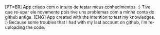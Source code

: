 [PT=BR] App criado com o intuito de testar meus conhecimentos. :) Tive que re-upar ele novamente pois tive uns problemas com a minha conta do github antiga.
[ENG] App created with the intention to test my knowledges. :) Because some troubles that I had with my last account on github, i'm re-uploading the code.
